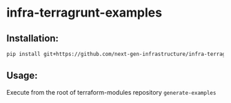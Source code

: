 # infra-terragrunt-examples

## Installation:
```sh
pip install git+https://github.com/next-gen-infrastructure/infra-terragrunt-examples.git
```

## Usage:
Execute from the root of terraform-modules repository
`generate-examples`
